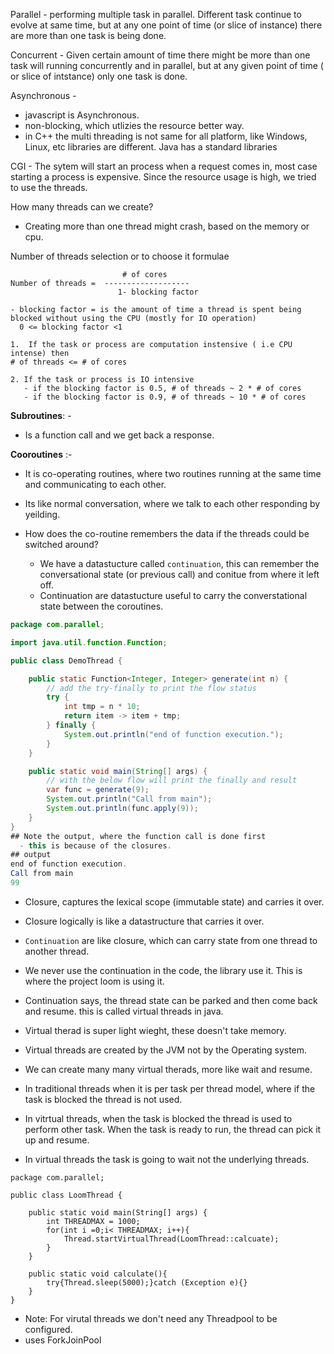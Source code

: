 
Parallel - performing multiple task in parallel. 
  Different task continue to evolve at same time, but at any one point of time (or slice of instance) there are more than one task is being done.

Concurrent - 
  Given certain amount of time there might be more than one task will running concurrently and in parallel, but at any given point of time ( or slice of intstance) only one task is done. 
  
Asynchronous - 
  - javascript is Asynchronous.
  - non-blocking, which utlizies the resource better way.
  - in C++ the multi threading is not same for all platform, like Windows, Linux, etc libraries are different. Java has a standard libraries

CGI - The sytem will start an process when a request comes in, most case starting a process is expensive. Since the resource usage is high, we tried to use the threads.

How many threads can we create?
  - Creating more than one thread might crash, based on the memory or cpu.
  
Number of threads selection or to choose it formulae
 
```
                         # of cores
Number of threads =  -------------------
                        1- blocking factor

- blocking factor = is the amount of time a thread is spent being blocked without using the CPU (mostly for IO operation)
  0 <= blocking factor <1 

1.  If the task or process are computation instensive ( i.e CPU intense) then 
# of threads <= # of cores

2. If the task or process is IO intensive 
   - if the blocking factor is 0.5, # of threads ~ 2 * # of cores 
   - if the blocking factor is 0.9, # of threads ~ 10 * # of cores
```


**Subroutines**: - 
  - Is a function call and we get back a response.
  
**Cooroutines** :-
  - It is co-operating routines, where two routines running at the same time and communicating to each other.
  - Its like normal conversation, where we talk to each other responding by yeilding.
  
  - How does the co-routine remembers the data if the threads could be switched around?
     - We have a datastucture called `continuation`, this can remember the conversational state (or previous call) and conitue from where it left off.
     - Continuation are datastucture useful to carry the converstational state between the coroutines.

```java
package com.parallel;

import java.util.function.Function;

public class DemoThread {

    public static Function<Integer, Integer> generate(int n) {
        // add the try-finally to print the flow status
        try {
            int tmp = n * 10;
            return item -> item + tmp;
        } finally {
            System.out.println("end of function execution.");
        }
    }

    public static void main(String[] args) {
        // with the below flow will print the finally and result
        var func = generate(9);
        System.out.println("Call from main");
        System.out.println(func.apply(9));
    }
}
## Note the output, where the function call is done first
  - this is because of the closures.
## output  
end of function execution.
Call from main
99
```

- Closure, captures the lexical scope (immutable state) and carries it over.
- Closure logically is like a datastructure that carries it over.
- `Continuation` are like closure, which can carry state from one thread to another thread.

- We never use the continuation in the code, the library use it. This is where the project loom is using it.
- Continuation says, the thread state can be parked and then come back and resume.
this is called virtual threads in java.
- Virtual therad is super light wieght, these doesn't take memory. 
- Virtual threads are created by the JVM not by the Operating system. 
- We can create many many virtual therads, more like wait and resume.
- In traditional threads when it is per task per thread model, where if the task is blocked the thread is not used.
- In vitrtual threads, when the task is blocked the thread is used to perform other task. When the task is ready to run, the thread can pick it up and resume.
- In virtual threads the task is going to wait not the underlying threads.

```
package com.parallel;

public class LoomThread {

    public static void main(String[] args) {
        int THREADMAX = 1000;
        for(int i =0;i< THREADMAX; i++){
            Thread.startVirtualThread(LoomThread::calcuate);
        }
    }

    public static void calculate(){
        try{Thread.sleep(5000);}catch (Exception e){}
    }
}
```

- Note: For virutal threads we don't need any Threadpool to be configured.
- uses ForkJoinPool
